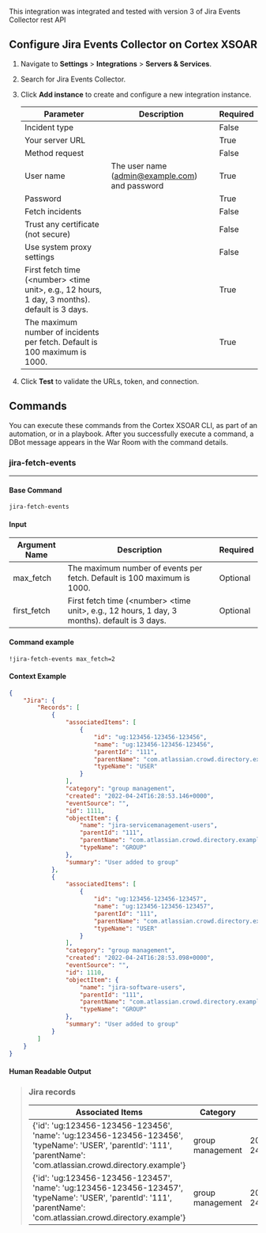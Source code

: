 This integration was integrated and tested with version 3 of Jira Events Collector rest API

## Configure Jira Events Collector on Cortex XSOAR

1. Navigate to **Settings** > **Integrations** > **Servers & Services**.
2. Search for Jira Events Collector.
3. Click **Add instance** to create and configure a new integration instance.

    | **Parameter** | **Description** | **Required** |
    | --- | --- | --- |
    | Incident type |  | False |
    | Your server URL |  | True |
    | Method request |  | False |
    | User name | The user name \(admin@example.com\) and password | True |
    | Password |  | True |
    | Fetch incidents |  | False |
    | Trust any certificate (not secure) |  | False |
    | Use system proxy settings |  | False |
    | First fetch time (&lt;number&gt; &lt;time unit&gt;, e.g., 12 hours, 1 day, 3 months). default is 3 days. |  | True |
    | The maximum number of incidents per fetch. Default is 100 maximum is 1000. |  | True |

4. Click **Test** to validate the URLs, token, and connection.

## Commands

You can execute these commands from the Cortex XSOAR CLI, as part of an automation, or in a playbook.
After you successfully execute a command, a DBot message appears in the War Room with the command details.

### jira-fetch-events

***

#### Base Command

`jira-fetch-events`

#### Input

| **Argument Name** | **Description**                                                                                          | **Required** |
|-------------------|----------------------------------------------------------------------------------------------------------|--------------|
| max_fetch         | The maximum number of events per fetch. Default is 100 maximum is 1000.                                  | Optional     | 
| first_fetch       | First fetch time (&lt;number&gt; &lt;time unit&gt;, e.g., 12 hours, 1 day, 3 months). default is 3 days. | Optional     | 

#### Command example

```!jira-fetch-events max_fetch=2```

#### Context Example

```json
{
    "Jira": {
        "Records": [
            {
                "associatedItems": [
                    {
                        "id": "ug:123456-123456-123456",
                        "name": "ug:123456-123456-123456",
                        "parentId": "111",
                        "parentName": "com.atlassian.crowd.directory.example",
                        "typeName": "USER"
                    }
                ],
                "category": "group management",
                "created": "2022-04-24T16:28:53.146+0000",
                "eventSource": "",
                "id": 1111,
                "objectItem": {
                    "name": "jira-servicemanagement-users",
                    "parentId": "111",
                    "parentName": "com.atlassian.crowd.directory.example",
                    "typeName": "GROUP"
                },
                "summary": "User added to group"
            },
            {
                "associatedItems": [
                    {
                        "id": "ug:123456-123456-123457",
                        "name": "ug:123456-123456-123457",
                        "parentId": "111",
                        "parentName": "com.atlassian.crowd.directory.example",
                        "typeName": "USER"
                    }
                ],
                "category": "group management",
                "created": "2022-04-24T16:28:53.098+0000",
                "eventSource": "",
                "id": 1110,
                "objectItem": {
                    "name": "jira-software-users",
                    "parentId": "111",
                    "parentName": "com.atlassian.crowd.directory.example",
                    "typeName": "GROUP"
                },
                "summary": "User added to group"
            }
        ]
    }
}
```

#### Human Readable Output

>### Jira records
>|Associated Items|Category|Created| Id   | Object Item                                                                                                                    |Summary|
>|---|---|------|--------------------------------------------------------------------------------------------------------------------------------|---|---|
>| {'id': 'ug:123456-123456-123456', 'name': 'ug:123456-123456-123456', 'typeName': 'USER', 'parentId': '111', 'parentName': 'com.atlassian.crowd.directory.example'} | group management | 2022-04-24T16:28:53.146+0000 | 1111 | name: jira-servicemanagement-users<br/>typeName: GROUP<br/>parentId: 111<br/>parentName: com.atlassian.crowd.directory.example | User added to group |
>| {'id': 'ug:123456-123456-123457', 'name': 'ug:123456-123456-123457', 'typeName': 'USER', 'parentId': '111', 'parentName': 'com.atlassian.crowd.directory.example'} | group management | 2022-04-24T16:28:53.098+0000 | 1110 | name: jira-software-users<br/>typeName: GROUP<br/>parentId: 111<br/>parentName: com.atlassian.crowd.directory.example          | User added to group |
